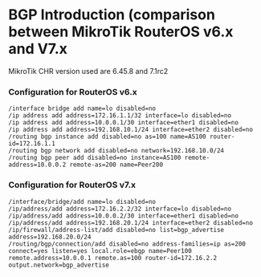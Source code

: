 # BGP Introduction (comparison between MikroTik RouterOS v6.x and V7.x
<p>MikroTik CHR version used are 6.45.8 and 7.1rc2</p>

### Configuration for RouterOS v6.x 
```
/interface bridge add name=lo disabled=no
/ip address add address=172.16.1.1/32 interface=lo disabled=no
/ip address add address=10.0.0.1/30 interface=ether1 disabled=no
/ip address add address=192.168.10.1/24 interface=ether2 disabled=no
/routing bgp instance add disabled=no as=100 name=AS100 router-id=172.16.1.1
/routing bgp network add disabled=no network=192.168.10.0/24 
/routing bgp peer add disabled=no instance=AS100 remote-address=10.0.0.2 remote-as=200 name=Peer200 
```

### Configuration for RouterOS v7.x
```
/interface/bridge/add name=lo disabled=no
/ip/address/add address=172.16.2.2/32 interface=lo disabled=no
/ip/address/add address=10.0.0.2/30 interface=ether1 disabled=no
/ip/address/add address=192.168.20.1/24 interface=ether2 disabled=no
/ip/firewall/address-list/add disabled=no list=bgp_advertise address=192.168.20.0/24
/routing/bgp/connection/add disabled=no address-families=ip as=200 connect=yes listen=yes local.role=ebgp name=Peer100 remote.address=10.0.0.1 remote.as=100 router-id=172.16.2.2 output.network=bgp_advertise  
```
